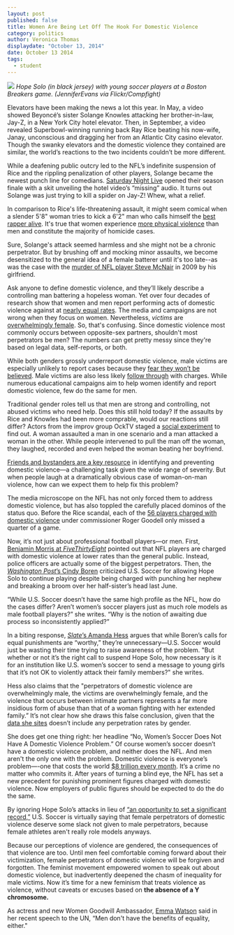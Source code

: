 ```yaml
---
layout: post
published: false
title: Women Are Being Let Off The Hook For Domestic Violence
category: politics
author: Veronica Thomas
displaydate: "October 13, 2014"
date: October 13 2014
tags: 
  - student
---
```


![](http://i57.tinypic.com/14m4a3n.jpg)
_Hope Solo (in black jersey) with young soccer players at a Boston Breakers game. (JenniferEvans via Flickr/Compfight)_

Elevators have been making the news a lot this year. In May, a video showed Beyoncé’s sister Solange Knowles attacking her brother-in-law, Jay-Z, in a New York City hotel elevator. Then, in September, a video revealed Superbowl-winning running back Ray Rice beating his now-wife, Janay, unconscious and dragging her from an Atlantic City casino elevator. Though the swanky elevators and the domestic violence they contained are similar, the world’s reactions to the two incidents couldn’t be more different. 

While a deafening public outcry led to the NFL’s indefinite suspension of Rice and the rippling penalization of other players, Solange became the newest punch line for comedians. [Saturday Night Live](http://variety.com/2014/tv/news/watch-saturday-night-love-jay-z-solange-knowles-spoof-1201185453/) opened their season finale with a skit unveiling the hotel video’s “missing” audio. It turns out Solange was just trying to kill a spider on Jay-Z! Whew, what a relief.

In comparison to Rice's life-threatening assault, it might seem comical when a slender 5'8" woman tries to kick a 6'2" man who calls himself the [best rapper alive](http://rap.genius.com/Jay-z-best-rapper-alive-lyrics). It's true that women experience [more physical violence](http://dahmw.org/wp-content/uploads/2008/12/Common-Myths-about-Intimate-Partner-Violence-against-Men2012.pdf) than men and constitute the majority of homicide cases. 

Sure, Solange's attack seemed harmless and she might not be a chronic perpetrator. But by brushing off and mocking minor assaults, we become desensitized to the general idea of a female batterer until it's too late--as was the case with the [murder of NFL player Steve McNair](http://www.sportingnews.com/nfl/story/2014-07-03/steve-mcnair-killed-five-year-anniversary-july-4-2009-memorial-family-celebration-fred-mcnair-titans) in 2009 by his girlfriend. 

Ask anyone to define domestic violence, and they’ll likely describe a controlling man battering a hopeless woman. Yet over four decades of research show that women and men report performing acts of domestic violence against at [nearly equal rates](http://www.nij.gov/topics/crime/intimate-partner-violence/Pages/measuring.aspx). The media and campaigns are not wrong when they focus on women. Nevertheless, _victims_ are [overwhelmingly female](http://www.bjs.gov/content/pub/pdf/ndv0312.pdf). So, that's confusing. Since domestic violence most commonly occurs between opposite-sex partners, shouldn't most perpetrators be men? The numbers can get pretty messy since they're based on legal data, self-reports, or both.

While both genders grossly underreport domestic violence, male victims are especially unlikely to report cases because they [fear they won’t be believed](http://www.theguardian.com/commentisfree/2014/mar/12/domestic-violence-male-victims-embarrassment). Male victims are also less likely [follow through](http://brightonmanplan.wordpress.com/2012/01/19/male-victims-of-domestic-violence-suffering-in-silence/) with charges. While numerous educational campaigns aim to help women identify and report domestic violence, few do the same for men. 

Traditional gender roles tell us that men are strong and controlling, not abused victims who need help. Does this still hold today? If the assaults by Rice and Knowles had been more comprable, would our reactions still differ? Actors from the improv group OckTV staged a [social experiment](http://www.today.com/news/domestic-violence-social-experiment-what-would-you-do-2D80191075) to find out. A woman assaulted a man in one scenario and a man attacked a woman in the other. While people intervened to pull the man off the woman, they laughed, recorded and even helped the woman beating her boyfriend.

[Friends and bystanders are a key resource](http://cms350.com/politics/keeping-an-arm-s-length-colleges-not-doing-much-to-address-dating-violence.html) in identifying and preventing domestic violence—a challenging task given the wide range of severity. But when people laugh at a dramatically obvious case of woman-on-man violence, how can we expect them to help fix this problem?



The media microscope on the NFL has not only forced them to address domestic violence, but has also toppled the carefully placed dominos of the status quo. Before the Rice scandal, each of the [56 players charged with domestic violence](http://espn.go.com/espnw/news-commentary/article/11553070/why-hope-solo-suspended-team-usa-immediately) under commissioner Roger Goodell only missed a quarter of a game.

Now, it’s not just about professional football players—or men. First, [Benjamin Morris at _FiveThirtyEight_](http://fivethirtyeight.com/datalab/the-rate-of-domestic-violence-arrests-among-nfl-players/) pointed out that NFL players are charged with domestic violence at lower rates than the general public. Instead, police officers are actually some of the biggest perpetrators. Then, the [_Washington Post_’s Cindy Boren](http://www.washingtonpost.com/blogs/early-lead/wp/2014/09/19/hope-solo-and-the-domestic-violence-case-no-one-is-talking-about/) criticized U.S. Soccer for allowing Hope Solo to continue playing despite being charged with punching her nephew and breaking a broom over her half-sister’s head last June. 

“While U.S. Soccer doesn’t have the same high profile as the NFL, how do the cases differ? Aren’t women’s soccer players just as much role models as male football players?” she writes. “Why is the notion of awaiting due process so inconsistently applied?” 

In a biting response, [_Slate_’s Amanda Hess](http://www.slate.com/articles/double_x/doublex/2014/09/hope_solo_domestic_violence_it_is_very_very_stupid_to_compare_the_soccer.html) argues that while Boren’s calls for equal punishments are “worthy,” they’re unnecessary—U.S. Soccer would just be wasting their time trying to raise awareness of the problem. "But whether or not it’s the right call to suspend Hope Solo, how necessary is it for an institution like U.S. women’s soccer to send a message to young girls that it’s not OK to violently attack their family members?" she writes.

Hess also claims that the "perpetrators of domestic violence are overwhelmingly male, the victims are overwhelmingly female, and the violence that occurs between intimate partners represents a far more insidious form of abuse than that of a woman fighting with her extended family.” It’s not clear how she draws this false conclusion, given that the [data she sites](http://www.bjs.gov/content/pub/pdf/ipvus.pdf) doesn’t include any perpetration rates by gender. 

She does get one thing right: her headline “No, Women’s Soccer Does Not Have A Domestic Violence Problem.” Of course women’s soccer doesn’t have a domestic violence problem, and neither does the NFL. And men aren't the only one with the problem. Domestic violence is everyone’s problem—-one that costs the world [$8 trillion every month](http://freakonomics.com/2014/10/02/108967/). It’s a crime no matter who commits it. After years of turning a blind eye, the NFL has set a new precedent for punishing prominent figures charged with domestic violence. Now employers of public figures should be expected to do the do the same. 

By ignoring Hope Solo’s attacks in lieu of [“an opportunity to set a significant record,”](http://espn.go.com/espnw/news-commentary/article/11553070/why-hope-solo-suspended-team-usa-immediately) U.S. Soccer is virtually saying that female perpetrators of domestic violence deserve some slack not given to male perpetrators, because female athletes aren't really role models anyways. 

Because our perceptions of violence are gendered, the consequences of that violence are too. Until men feel comfortable coming forward about their victimization, female perpetrators of domestic violence will be forgiven and forgotten. The feminist movement empowered women to speak out about domestic violence, but inadvertently deepened the chasm of inequality for male victims. Now it’s time for a new feminism that treats violence as violence, without caveats or excuses based on **the absence of a Y chromosome.**

As actress and new Women Goodwill Ambassador, [Emma Watson](http://www.eonline.com/news/581276/emma-watson-gives-emotional-powerful-speech-at-u-n-about-gender-inequality-check-out-a-transcript-and-a-video) said in her recent speech to the UN, “Men don't have the benefits of equality, either."